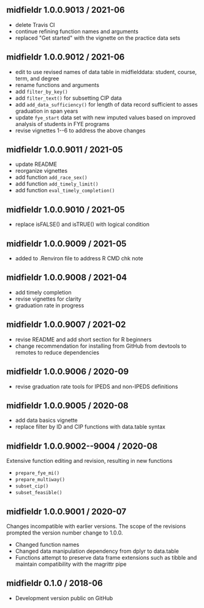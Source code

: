 
## midfieldr 1.0.0.9013 / 2021-06

- delete Travis CI
- continue refining function names and arguments 
- replaced "Get started" with the vignette on the practice data sets 



## midfieldr 1.0.0.9012 / 2021-06

- edit to use revised names of data table in midfielddata: student, course, term, and degree
- rename functions and arguments   
- add `filter_by_key()`   
- add `filter_text()` for subsetting CIP data  
- add `add_data_sufficiency()` for length of data record sufficient to asses graduation in span years
- update `fye_start` data set with new imputed values based on improved analysis of students in  FYE programs  
- revise vignettes 1--6 to address the above changes  

## midfieldr 1.0.0.9011 / 2021-05

- update README
- reorganize vignettes  
- add function `add_race_sex()` 
- add function `add_timely_limit()`
- add function `eval_timely_completion()` 

## midfieldr 1.0.0.9010 / 2021-05

- replace isFALSE() and isTRUE() with logical condition

## midfieldr 1.0.0.9009 / 2021-05

- added to .Renviron file to address R CMD chk note

## midfieldr 1.0.0.9008 / 2021-04

- add timely completion 
- revise vignettes for clarity 
- graduation rate in progress

## midfieldr 1.0.0.9007 / 2021-02

- revise README and add short section for R beginners 
- change recommendation for installing from GitHub from devtools to remotes to reduce dependencies 

## midfieldr 1.0.0.9006 / 2020-09

- revise graduation rate tools for IPEDS and non-IPEDS definitions

## midfieldr 1.0.0.9005 / 2020-08

- add data basics vignette
- replace filter by ID and CIP functions with data.table syntax

## midfieldr 1.0.0.9002--9004 / 2020-08

Extensive function editing and revision, resulting in new functions

- `prepare_fye_mi()`
- `prepare_multiway()` 
- `subset_cip()` 
- `subset_feasible()`  

## midfieldr 1.0.0.9001 / 2020-07

Changes incompatible with earlier versions. The scope of the revisions prompted the version number change to 1.0.0. 

- Changed function names
- Changed data manipulation dependency from dplyr to data.table 
- Functions attempt to preserve data frame extensions such as tibble and maintain compatibility with the magrittr pipe 

## midfieldr 0.1.0 / 2018-06

- Development version public on GitHub
  
<!-- major.minor.patch.dev -->
<!-- MAJOR version when you make incompatible API changes ->
<!-- MINOR version add functionality in a backwards-compatible manner ->
<!-- PATCH version backwards-compatible bug fixes ->

<!-- ### New features -->

<!-- ### Minor improvements -->

<!-- ### Bug fixes -->

<!-- ### Deprecated -->

<!-- ### Defunct -->
